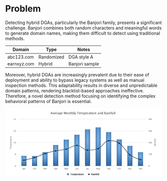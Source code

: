 # Problem

Detecting hybrid DGAs, particularly the Banjori family, presents a significant challenge. Banjori combines both random characters and meaningful words to generate domain names, making them difficult to detect using traditional methods. <!--{ "layout": "two_column", "highlight": true }-->

| Domain | Type        | Notes          |
|--------|-------------|----------------|
| abc123.com | Randomized | DGA style A    |
| earnxyz.com | Hybrid     | Banjori sample |

Moreover, hybrid DGAs are increasingly prevalent due to their ease of deployment and ability to bypass legacy systems as well as manual inspection methods. This adaptability results in diverse and unpredictable domain patterns, rendering blacklist-based approaches ineffective. Therefore, a novel detection method focusing on identifying the complex behavioral patterns of Banjori is essential.

![sample_diagram](../../_assets/images/sample_chart.jpg)
